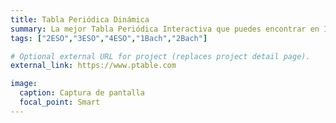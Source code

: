 ```yaml
---
title: Tabla Periódica Dinámica
summary: La mejor Tabla Periódica Interactiva que puedes encontrar en Internet.
tags: ["2ESO","3ESO","4ESO","1Bach","2Bach"]

# Optional external URL for project (replaces project detail page).
external_link: https://www.ptable.com

image:
  caption: Captura de pantalla
  focal_point: Smart
---
```

